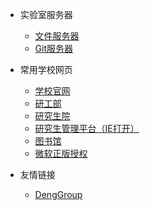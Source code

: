 <!-- _navbar.md -->

* 实验室服务器
  * [文件服务器](http://192.168.1.7:5000)
  * [Git服务器](http://192.168.1.20:3000)


* 常用学校网页
  * [学校官网](https://www.gzu.edu.cn/)
  * [研工部](http://gsa.gzu.edu.cn/)
  * [研究生院](http://gs.gzu.edu.cn/)
  * [研究生管理平台（IE打开）](http://gsgl.gzu.edu.cn/)
  * [图书馆](http://lib.gzu.edu.cn/)
  * [微软正版授权](https://msca.gzu.edu.cn/)

* 友情链接
  * [DengGroup](https://www.denggroup.work/software.html)
